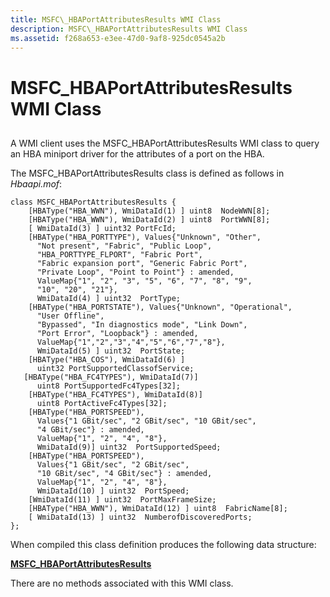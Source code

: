 ```yaml
---
title: MSFC\_HBAPortAttributesResults WMI Class
description: MSFC\_HBAPortAttributesResults WMI Class
ms.assetid: f268a653-e3ee-47d0-9af8-925dc0545a2b
---
```


# MSFC\_HBAPortAttributesResults WMI Class


## <span id="ddk_msfc_hbaportattributesresults_wmi_class_kr"></span><span id="DDK_MSFC_HBAPORTATTRIBUTESRESULTS_WMI_CLASS_KR"></span>


A WMI client uses the MSFC\_HBAPortAttributesResults WMI class to query an HBA miniport driver for the attributes of a port on the HBA.

The MSFC\_HBAPortAttributesResults class is defined as follows in *Hbaapi.mof*:

```
class MSFC_HBAPortAttributesResults {
    [HBAType("HBA_WWN"), WmiDataId(1) ] uint8  NodeWWN[8];
    [HBAType("HBA_WWN"), WmiDataId(2) ] uint8  PortWWN[8];
    [ WmiDataId(3) ] uint32 PortFcId;
    [HBAType("HBA_PORTTYPE"), Values{"Unknown", "Other",
      "Not present", "Fabric", "Public Loop",
      "HBA_PORTTYPE_FLPORT", "Fabric Port",
      "Fabric expansion port", "Generic Fabric Port",
      "Private Loop", "Point to Point"} : amended,
      ValueMap{"1", "2", "3", "5", "6", "7", "8", "9",
      "10", "20", "21"},
      WmiDataId(4) ] uint32  PortType;
    [HBAType("HBA_PORTSTATE"), Values{"Unknown", "Operational",
      "User Offline", 
      "Bypassed", "In diagnostics mode", "Link Down", 
      "Port Error", "Loopback"} : amended,
      ValueMap{"1","2","3","4","5","6","7","8"},
      WmiDataId(5) ] uint32  PortState;
    [HBAType("HBA_COS"), WmiDataId(6) ] 
      uint32 PortSupportedClassofService;
   [HBAType("HBA_FC4TYPES"), WmiDataId(7)] 
      uint8 PortSupportedFc4Types[32];
    [HBAType("HBA_FC4TYPES"), WmiDataId(8)]
      uint8 PortActiveFc4Types[32];
    [HBAType("HBA_PORTSPEED"),
      Values{"1 GBit/sec", "2 GBit/sec", "10 GBit/sec", 
      "4 GBit/sec"} : amended,
      ValueMap{"1", "2", "4", "8"},
      WmiDataId(9)] uint32  PortSupportedSpeed;
    [HBAType("HBA_PORTSPEED"),
      Values{"1 GBit/sec", "2 GBit/sec", 
      "10 GBit/sec", "4 GBit/sec"} : amended,
      ValueMap{"1", "2", "4", "8"},
      WmiDataId(10) ] uint32  PortSpeed;
    [WmiDataId(11) ] uint32  PortMaxFrameSize;
    [HBAType("HBA_WWN"), WmiDataId(12) ] uint8  FabricName[8];
    [ WmiDataId(13) ] uint32  NumberofDiscoveredPorts;
};
```

When compiled this class definition produces the following data structure:

[**MSFC\_HBAPortAttributesResults**](https://msdn.microsoft.com/library/windows/hardware/ff562510)

There are no methods associated with this WMI class.

 

 





